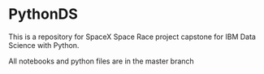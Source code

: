 # PythonDS
This is a repository for SpaceX Space Race project capstone for IBM Data Science with Python.

All notebooks and python files are in the master branch

